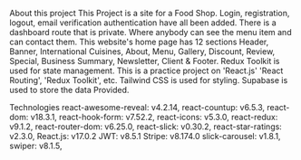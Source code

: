 About this project
This Project is a site for a Food Shop.
Login, registration, logout, email verification authentication have all been added.
There is a dashboard route that is private.
Where anybody can see the menu item and can contact them.
This website's home page has 12 sections Header, Banner, International Cuisines, About, Menu, Gallery, Discount, Review, Special, Business Summary, Newsletter, Client  & Footer.
Redux Toolkit is used for state management.
This is a practice project on 'React.js' 'React Routing', 'Redux Toolkit', etc.
Tailwind CSS is used for styling.
Supabase is used to store the data Provided.

Technologies
react-awesome-reveal: v4.2.14,
react-countup: v6.5.3,
react-dom: v18.3.1,
react-hook-form: v7.52.2,
react-icons: v5.3.0,
react-redux: v9.1.2,
react-router-dom: v6.25.0,
react-slick: v0.30.2,
react-star-ratings: v2.3.0,
React.js: v17.0.2
JWT: v8.5.1
Stripe: v8.174.0
slick-carousel: v1.8.1,
swiper: v8.1.5,
